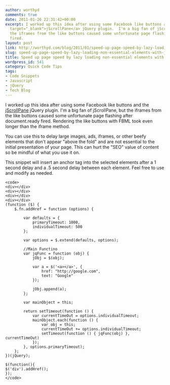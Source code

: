 ```yaml
---
author: worthyd
comments: true
date: 2011-01-26 22:31:42+00:00
excerpt: I worked up this idea after using some Facebook like buttons and the <a href="http://jscrollpane.kelvinluck.com/"
  target="_blank">jScrollPane</a> jQuery plugin.  I'm a big fan of jScrollPane, but
  the iframes from the like buttons caused some unfortunate page flashing after document.ready
  fired.
layout: post
link: http://worthyd.com/blog/2011/01/speed-up-page-speed-by-lazy-loading-non-essential-elements-with-jquery/
slug: speed-up-page-speed-by-lazy-loading-non-essential-elements-with-jquery
title: Speed up page speed by lazy loading non-essential elements with jQuery
wordpress_id: 541
category: Quick Code Tips
tags:
- Code Snippets
- Javascript
- jQuery
- Tech Blog
---
```


I worked up this idea after using some Facebook like buttons and the [jScrollPane](http://jscrollpane.kelvinluck.com/) jQuery plugin.  I'm a big fan of jScrollPane, but the iframes from the like buttons caused some unfortunate page flashing after document.ready fired. Rendering the like buttons with FBML took even longer than the iframe method.

You can use this to delay large images, ads, iframes, or other beefy elements that don't appear "above the fold" and are not essential to the initial presentation of your page.  This can hurt the "SEO" value of content so be mindful of what you use it on.
<!-- more -->
This snippet will  insert an anchor tag into the selected elements after a 1 second delay and a .5 second delay between each element.  Feel free to use and modify as needed.


    
    
    <code>
    <div></div>
    <div></div>
    <div></div>
    <div></div>
    (function ($) {
    	$.fn.addHref = function (options) {
    
    		var defaults = {
    			primaryTimeout: 1000,
    			individualTimeout: 500
    		};
    
    		var options = $.extend(defaults, options);
    
    		//Main Functino
    		var jqFunc = function (obj) {
    			jObj = $(obj);
    
    			var a = $('<a></a>', {
    				href: "http://google.com",
    				text: "Google"
    			});
    
    			jObj.append(a);
    		};
    
    		var mainObject = this;
    
    		return setTimeout(function () {
    			var currentTimeOut = options.individualTimeout;
    			mainObject.each(function () {
    				var obj = this;
    				currentTimeOut += options.individualTimeout;
    				setTimeout(function () { jqFunc(obj) }, currentTimeOut)
    			});
    		}, options.primaryTimeout);
    	};
    })(jQuery);
    
    $(function(){
    $('div').addHref();
    });
    </code>
    
